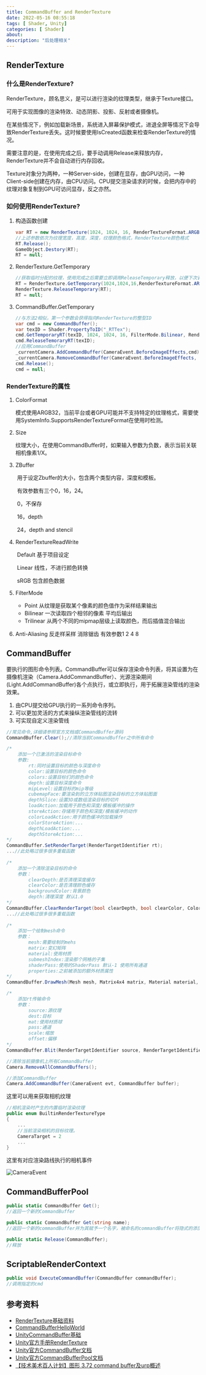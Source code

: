 ```yaml
---
title: CommandBuffer and RenderTexture
date: 2022-05-16 08:55:18
tags: [ Shader, Unity]
categories: [ Shader]
about:
description: "后处理相关"
---
```


## RenderTexture

### 什么是RenderTexture?

RenderTexture，顾名思义，是可以进行渲染的纹理类型，继承于Texture接口。

可用于实现图像的渲染特效、动态阴影、投影、反射或者摄像机。

在某些情况下，例如加载新场景，系统进入屏幕保护模式，进退全屏等情况下会导致RenderTexture丢失。这时候要使用IsCreated函数来检查RenderTexture的情况。

需要注意的是，在使用完成之后，要手动调用Release来释放内存，RenderTexture并不会自动进行内存回收。

Texture对象分为两种，一种Server-side，创建在显存，由GPU访问，一种Client-side创建在内存，由CPU访问。CPU提交渲染请求的时候，会把内存中的纹理对象复制到GPU可访问显存，反之亦然。

### 如何使用RenderTexture?

1. 构造函数创建

   ``` csharp
   var RT = new RenderTexture(1024, 1024, 16, RenderTextureFormat.ARGB32, RenderTextureReadWrite.sRGB);
   //上述参数依次为纹理宽度，高度，深度，纹理颜色格式，RenderTexture颜色格式
   RT.Release();
   GameObject.Destory(RT);
   RT = null;
   ```

2. RenderTexture.GetTemporary

   ``` csharp
   //获取临时分配的纹理，使用完成之后需要立即调用ReleaseTemporary释放，以便下次调用
   RT = RenderTexture.GetTemporary(1024,1024,16,RenderTextureFormat.ARGB32, RenderTextureReadWrite.sRGB);
   RenderTexture.ReleaseTemporary(RT);
   RT = null;
   ```

3. CommandBuffer.GetTemporary

   ``` csharp
   //与方法2相似，第一个参数会获得指向RenderTexture的整型ID
   var cmd = new CommandBuffer();
   var texID = Shader.PropertyToID("_RTTex");
   cmd.GetTemporaryRT(texID, 1024, 1024, 16, FilterMode.Bilinear, RenderTextureFormat.ARGB32, RenderTextureReadWrite.sRGB);
   cmd.ReleaseTemoraryRT(texID);
   //应用CommandBuffer
   _currentCamera.AddCommandBuffer(CameraEvent.BeforeImageEffects,cmd);
   _currentCamera.RemoveCommandBuffer(CameraEvent.BeforeImageEffects, cmd);
   cmd.Release();
   cmd = null;
   ```

### RenderTexture的属性

1. ColorFormat

   ​	模式使用ARGB32，当前平台或者GPU可能并不支持特定的纹理格式，需要使用SystemInfo.SupportsRenderTextureFormat在使用时检测。

2. Size

   ​	纹理大小，在使用CommandBuffer时，如果输入参数为负数，表示当前关联相机像素1/X。

3. ZBuffer

   ​	用于设定Zbuffer的大小，包含两个类型内容，深度和模板。

   ​	有效参数有三个0，16，24。

   ​	0，不保存

   ​	16，depth

   ​	24，depth and stencil

4. RenderTextureReadWrite

   ​	Default 基于项目设定

   ​	Linear 线性，不进行颜色转换

   ​	sRGB 包含颜色数据

5. FilterMode

    + Point 从纹理是获取某个像素的颜色值作为采样结果输出
    + Bilinear 一次读取四个相邻的像素 平均后输出
    + Trilinear 从两个不同的mipmap层级上读取颜色，而后插值混合输出

6. Anti-Aliasing  反走样采样 消除锯齿 有效参数1 2 4 8


## CommandBuffer

要执行的图形命令列表。CommandBuffer可以保存渲染命令列表，将其设置为在摄像机渲染（Camera.AddCommandBuffer）、光源渲染期间(Light.AddCommandBuffer)各个点执行，或立即执行，用于拓展渲染管线的渲染效果。

1. 由CPU提交给GPU执行的一系列命令序列。
2. 可以更加灵活的方式来操纵渲染管线的流转
3. 可实现自定义渲染管线

``` csharp
//常见命令,详细请参照官方文档或CommandBuffer源码
CommandBuffer.Clear();//清除当前CommandBuffer之中所有命令

/*
	添加一个已激活的渲染目标命令
	参数:
		rt:同时设置目标的颜色与深度命令
		color:设置目标的颜色命令
		colors:设置目标们的颜色命令
		depth:设置目标深度命令
		mipLevel:设置目标的mip等级
		cubemapFace:要渲染到的立方体贴图渲染目标的立方体贴图面
		depthSlice:设置3D或数组渲染目标的切片
		loadAction:加载用于颜色和深度/模板缓冲的操作
		storeAction:存储用于颜色和深度/模板缓冲的动作
		colorLoadAction:用于颜色缓冲的加载操作
		colorStoreAction:...
		depthLoadAction:...
		depthStoreAction:...
*/
CommandBuffer.SetRenderTarget(RenderTargetIdentifier rt);
...//此处略过很多很多重载函数
    
/*
	添加一个清除渲染目标的命令
	参数：
		clearDepth:是否清理深度缓存
		clearColor:是否清理颜色缓存
		backgroundColor:背景颜色
		depth:清理深度 默认1.0
*/
CommandBuffer.ClearRenderTarget(bool clearDepth, bool clearColor, Color backgroundColor, float depth);
...//此处略过很多很多重载函数
    
/*
	添加一个绘制mesh命令
	参数：
		mesh:需要绘制的mehs
		matrix:变幻矩阵
		material:使用材质
		submeshIndex:渲染那个网格的子集
		shaderPass:使用的ShaderPass 默认-1 使用所有通道
		properties:之前被添加的额外材质属性
*/
CommandBuffer.DrawMesh(Mesh mesh, Matrix4x4 matrix, Material material, int submeshIndex, int shaderPass, MaterialPropertyBlock properties);

/*
	添加rt传输命令
	参数：
		source:源纹理
		dest:目标
		mat:使用材质球
		pass:通道
		scale:缩放
		offset:偏移
*/
CommandBuffer.Blit(RenderTargetIdentifier source, RenderTargetIdentifier dest, Material mat, int pass);

//清除当前摄像机上所有CommandBuffer
Camera.RemoveAllCommandBuffers();

//添加CommandBuffer
Camera.AddCommandBuffer(CameraEvent evt, CommandBuffer buffer);
```

这里可以用来获取相机纹理

``` csharp
//相机渲染时产生的内置临时渲染纹理
public enum BuiltinRenderTextureType
{
    ...
    //当前渲染相机的目标纹理。
    CameraTarget = 2
    ...
}
```

这里有对应渲染路线执行的相机事件

![CameraEvent](/images/CameraEvent.jpg)

## CommandBufferPool

``` csharp
public static CommandBuffer Get();
//返回一个新的CommandBuffer

public static CommandBuffer Get(string name);
//返回一个新的commandBuffer并为其赋予一个名字，被命名的commandBuffer将隐式的添加一个profiling

public static Release(CommandBuffer);
//释放
```

## ScriptableRenderContext

``` csharp
public void ExecuteCommandBuffer(CommandBuffer commandBuffer);
//调用指定的cmd
```

## 参考资料

+ [RenderTexture基础资料](https://blog.csdn.net/gzg_restart/article/details/121590654)
+ [CommandBufferHelloWorld](https://blog.csdn.net/gzg_restart/article/details/121062471?utm_medium=distribute.pc_relevant.none-task-blog-2~default~baidujs_baidulandingword~default-1-121062471-blog-88795640.pc_relevant_default&spm=1001.2101.3001.4242.2&utm_relevant_index=4)
+ [UnityCommandBuffer基础](https://blog.csdn.net/u012740992/article/details/88795640)
+ [Unity官方手册RenderTexture](https://docs.unity.cn/cn/current/ScriptReference/RenderTexture.html)
+ [Unity官方CommandBuffer文档](https://docs.unity3d.com/cn/current/ScriptReference/Rendering.CommandBuffer.html)
+ [Unity官方CommandBufferPool文档](https://docs.unity3d.com/Packages/com.unity.render-pipelines.core@11.0/api/UnityEngine.Rendering.CommandBufferPool.html)
+ [【技术美术百人计划】图形 3.72 command buffer及urp概述](https://www.bilibili.com/video/BV13F411e7Ai?p=2&vd_source=0ff5f2699eb1715de1a871b09a912a08)


